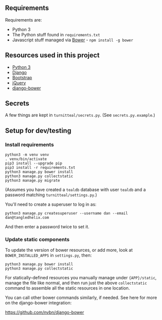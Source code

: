 
## Requirements ##

Requirements are:

- Python 3
- The Python stuff found in `requirements.txt`
- Javascript stuff managed via [Bower](https://bower.io) - `npm install -g bower`

## Resources used in this project ##

- [Python 3](https://www.python.org/)
- [Django](https://www.djangoproject.com/)
- [Bootstrap](http://getbootstrap.com/)
- [jQuery](https://jquery.com/)
- [django-bower](https://django-bower.readthedocs.io/en/latest/)

## Secrets

A few things are kept in `turnitteal/secrets.py`. (See `secrets.py.example`.)

## Setup for dev/testing ##

### Install requirements ###

```
python3 -m venv venv
. venv/bin/activate
pip3 install --upgrade pip
pip3 install -r requirements.txt
python3 manage.py bower install
python3 manage.py collectstatic
python3 manage.py migrate
```

(Assumes you have created a `tealdb` database with user `tealdb`
and a password matching `turnitteal/settings.py`.)

You'll need to create a superuser to log in as:

```
python3 manage.py createsuperuser --username dan --email dan@tangledhelix.com
```

And then enter a password twice to set it.

### Update static components ###

To update the version of bower resources, or add more, look at
`BOWER_INSTALLED_APPS` in `settings.py`, then:

```
python3 manage.py bower install
python3 manage.py collectstatic
```

For statically-defined resources you manually manage under `{APP}/static`,
manage the file like normal, and then run just the above `collectstatic`
command to assemble all the static resources in one location.

You can call other bower commands similarly, if needed. See here for more
on the django-bower integration:

<https://github.com/nvbn/django-bower>
